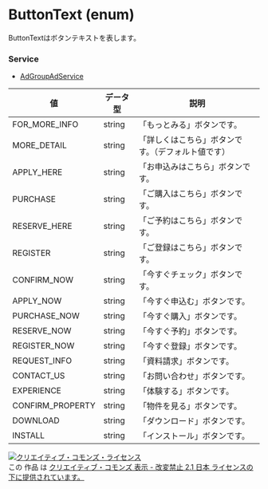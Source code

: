 # ButtonText (enum)
ButtonTextはボタンテキストを表します。
### Service
+ [AdGroupAdService](../services/AdGroupAdService.md)

| 値 | データ型 | 説明 | 
|---|---|---|
| FOR_MORE_INFO| string| 「もっとみる」ボタンです。 |
| MORE_DETAIL| string| 「詳しくはこちら」ボタンです。（デフォルト値です） |
| APPLY_HERE| string| 「お申込みはこちら」ボタンです。 |
| PURCHASE| string| 「ご購入はこちら」ボタンです。 |
| RESERVE_HERE| string| 「ご予約はこちら」ボタンです。 |
| REGISTER| string| 「ご登録はこちら」ボタンです。 |
| CONFIRM_NOW| string| 「今すぐチェック」ボタンです。 |
| APPLY_NOW| string| 「今すぐ申込む」ボタンです。 |
| PURCHASE_NOW| string| 「今すぐ購入」ボタンです。 |
| RESERVE_NOW| string| 「今すぐ予約」ボタンです。 |
| REGISTER_NOW| string| 「今すぐ登録」ボタンです。 |
| REQUEST_INFO| string| 「資料請求」ボタンです。 |
| CONTACT_US| string| 「お問い合わせ」ボタンです。 |
| EXPERIENCE| string| 「体験する」ボタンです。 |
| CONFIRM_PROPERTY| string| 「物件を見る」ボタンです。 |
| DOWNLOAD| string| 「ダウンロード」ボタンです。 |
| INSTALL| string| 「インストール」ボタンです。 |

<a rel="license" href="http://creativecommons.org/licenses/by-nd/2.1/jp/"><img alt="クリエイティブ・コモンズ・ライセンス" style="border-width:0" src="https://i.creativecommons.org/l/by-nd/2.1/jp/88x31.png" /></a><br />この 作品 は <a rel="license" href="http://creativecommons.org/licenses/by-nd/2.1/jp/">クリエイティブ・コモンズ 表示 - 改変禁止 2.1 日本 ライセンスの下に提供されています。</a>
